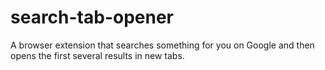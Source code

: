 search-tab-opener
=================

A browser extension that searches something for you on Google and then opens the first several results in new tabs.